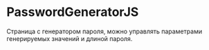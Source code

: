 # PasswordGeneratorJS
Страница с генератором пароля, можно управлять параметрами генерируемых значений и длиной пароля.
